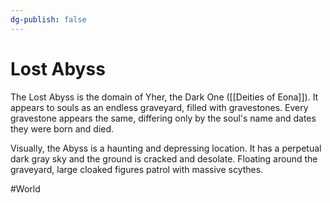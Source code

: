 ```yaml
---
dg-publish: false
---
```


# Lost Abyss
The Lost Abyss is the domain of Yher, the Dark One ([[Deities of Eona]]). It appears to souls as an endless graveyard, filled with gravestones. Every gravestone appears the same, differing only by the soul's name and dates they were born and died. 

Visually, the Abyss is a haunting and depressing location. It has a perpetual dark gray sky and the ground is cracked and desolate. Floating around the graveyard, large cloaked figures patrol with massive scythes.  

#World 